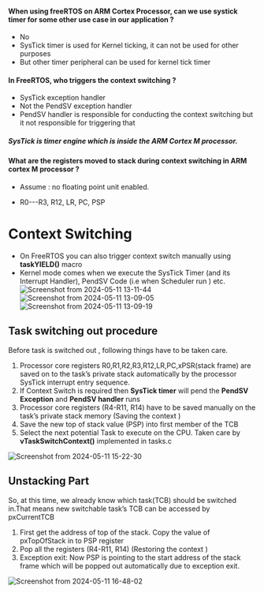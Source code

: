 #### When using freeRTOS  on ARM Cortex Processor, can we use systick timer for some other use case in our application ?
- No
- SysTick timer is used for Kernel ticking, it can not be used for other purposes
- But other timer peripheral can be used for kernel tick timer

#### In FreeRTOS, who triggers the context switching ?
- SysTick exception handler
- Not the PendSV exception handler
- PendSV handler is responsible for conducting the context switching but it not responsible for triggering that

##### SysTick is timer engine which is inside the ARM Cortex M processor.
#### What are the registers moved to stack during context switching in ARM cortex M processor ?

- Assume : no floating point unit enabled.

- R0---R3,   R12,   LR, PC, PSP

# Context Switching
- On FreeRTOS you can also trigger context switch manually using **taskYIELD()** macro
- Kernel mode comes when we execute the SysTick Timer (and its Interrupt Handler), PendSV Code (i.e when Scheduler run ) etc.
![Screenshot from 2024-05-11 13-11-44](https://github.com/PranabNandy/FreeRTOS/assets/34576104/655e2304-eede-4cdf-887f-a7316a20329d)
![Screenshot from 2024-05-11 13-09-05](https://github.com/PranabNandy/FreeRTOS/assets/34576104/1cb26f5d-d790-428e-aa33-1c022fce779e)
![Screenshot from 2024-05-11 13-09-19](https://github.com/PranabNandy/FreeRTOS/assets/34576104/f50ea482-c43f-47e0-a506-3d7402fbb366)

## Task switching out procedure
Before task is switched out , following things have to be taken care.
1. Processor core registers R0,R1,R2,R3,R12,LR,PC,xPSR(stack frame) are saved on to the task’s private stack automatically by the processor SysTick interrupt entry sequence.
2. If Context Switch is required then **SysTick timer** will pend the **PendSV Exception** and **PendSV handler** runs
3. Processor core registers (R4-R11, R14) have to be saved manually on the task’s private stack memory (Saving the context )
4. Save the new top of stack value (PSP) into first member of the TCB
5. Select the next potential Task to execute on the CPU. Taken care by **vTaskSwitchContext()** implemented in tasks.c

![Screenshot from 2024-05-11 15-22-30](https://github.com/PranabNandy/FreeRTOS/assets/34576104/5bcf4e61-de1c-4579-97c0-3de7c18cfa06)

## Unstacking Part 
So, at this time, we already know which task(TCB) should be switched in.That means new switchable task’s TCB can be accessed by pxCurrentTCB
1. First get the address of top of the stack. Copy the value of pxTopOfStack in to PSP register
2. Pop all the registers (R4-R11, R14) (Restoring the context )
3. Exception exit: Now PSP is pointing to the start address of the stack frame which will be popped out automatically due to exception exit.

![Screenshot from 2024-05-11 16-48-02](https://github.com/PranabNandy/FreeRTOS/assets/34576104/95d036f0-05a8-4399-8462-81a0d84f4772)

